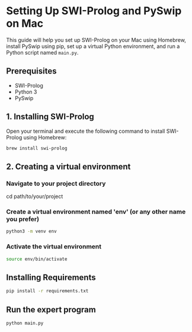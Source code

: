 # Setting Up SWI-Prolog and PySwip on Mac

This guide will help you set up SWI-Prolog on your Mac using Homebrew, install PySwip using pip, set up a virtual Python environment, and run a Python script named `main.py`.

## Prerequisites

- SWI-Prolog
- Python 3
- PySwip

## 1. Installing SWI-Prolog

Open your terminal and execute the following command to install SWI-Prolog using Homebrew:

```bash
brew install swi-prolog
```

## 2. Creating a virtual environment

### Navigate to your project directory

cd path/to/your/project

### Create a virtual environment named 'env' (or any other name you prefer)

```bash
python3 -m venv env
```

### Activate the virtual environment

```bash
source env/bin/activate
```

## Installing Requirements

```bash
pip install -r requirements.txt
```

## Run the expert program

```bash
python main.py
```
